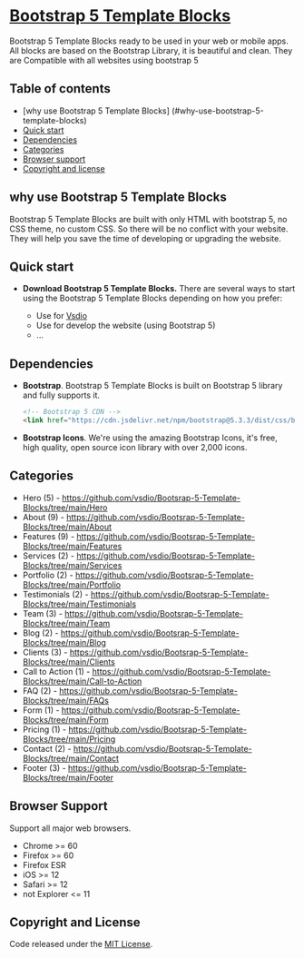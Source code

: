 # [Bootstrap 5 Template Blocks](https://vsdio.com/block.html)

Bootstrap 5 Template Blocks ready to be used in your web or mobile apps. All blocks are based on the Bootstrap Library, it is beautiful and clean. They are Compatible with all websites using bootstrap 5

## Table of contents

- [why use Bootstrap 5 Template Blocks] (#why-use-bootstrap-5-template-blocks)
- [Quick start](#quick-start)
- [Dependencies](#dependencies)
- [Categories](#categories)
- [Browser support](#browser-support)
- [Copyright and license](#copyright-and-license)

## why use Bootstrap 5 Template Blocks
Bootstrap 5 Template Blocks are built with only HTML with bootstrap 5, no CSS theme, no custom CSS. So there will be no conflict with your website. They will help you save the time of developing or upgrading the website.

## Quick start

- **Download Bootstrap 5 Template Blocks.** There are several ways to start using the Bootstrap 5 Template Blocks depending on how you prefer:

    - Use for [Vsdio](https://vsdio.com)
    - Use for develop the website (using Bootstrap 5)
    - ...


## Dependencies

- **Bootstrap**. Bootstrap 5 Template Blocks is built on Bootstrap 5 library and fully supports it.
    ```html
    <!-- Bootstrap 5 CDN -->
    <link href="https://cdn.jsdelivr.net/npm/bootstrap@5.3.3/dist/css/bootstrap.min.css" rel="stylesheet" integrity="sha384-QWTKZyjpPEjISv5WaRU9OFeRpok6YctnYmDr5pNlyT2bRjXh0JMhjY6hW+ALEwIH" crossorigin="anonymous">
    ```

- **Bootstrap Icons**. We're using the amazing Bootstrap Icons, it's free, high quality, open source icon library with over 2,000 icons.


## Categories

- Hero (5) - https://github.com/vsdio/Bootsrap-5-Template-Blocks/tree/main/Hero
- About (9) - https://github.com/vsdio/Bootsrap-5-Template-Blocks/tree/main/About
- Features (9) - https://github.com/vsdio/Bootsrap-5-Template-Blocks/tree/main/Features
- Services (2) - https://github.com/vsdio/Bootsrap-5-Template-Blocks/tree/main/Services
- Portfolio (2) - https://github.com/vsdio/Bootsrap-5-Template-Blocks/tree/main/Portfolio
- Testimonials (2) - https://github.com/vsdio/Bootsrap-5-Template-Blocks/tree/main/Testimonials
- Team (3) - https://github.com/vsdio/Bootsrap-5-Template-Blocks/tree/main/Team
- Blog (2) - https://github.com/vsdio/Bootsrap-5-Template-Blocks/tree/main/Blog
- Clients (3) - https://github.com/vsdio/Bootsrap-5-Template-Blocks/tree/main/Clients
- Call to Action (1) - https://github.com/vsdio/Bootsrap-5-Template-Blocks/tree/main/Call-to-Action
- FAQ (2) - https://github.com/vsdio/Bootsrap-5-Template-Blocks/tree/main/FAQs
- Form (1) - https://github.com/vsdio/Bootsrap-5-Template-Blocks/tree/main/Form
- Pricing (1) - https://github.com/vsdio/Bootsrap-5-Template-Blocks/tree/main/Pricing
- Contact (2) - https://github.com/vsdio/Bootsrap-5-Template-Blocks/tree/main/Contact
- Footer (3) - https://github.com/vsdio/Bootsrap-5-Template-Blocks/tree/main/Footer


## Browser Support

Support all major web browsers. 

- Chrome >= 60
- Firefox >= 60
- Firefox ESR
- iOS >= 12
- Safari >= 12
- not Explorer <= 11

## Copyright and License
Code released under the [MIT License](https://github.com/vsdio/Bootsrap-5-Template-Blocks/blob/main/LICENSE). 
